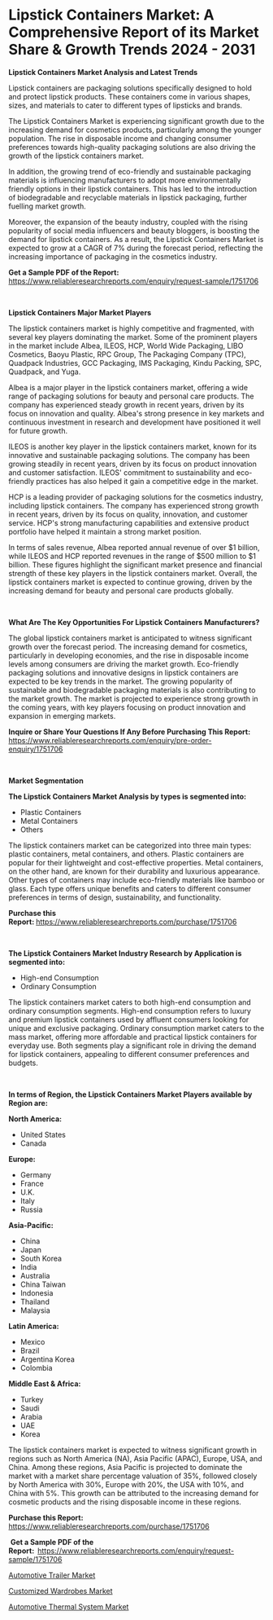 <p><h1>Lipstick Containers Market: A Comprehensive Report of its Market Share & Growth Trends 2024 - 2031</h1></p><p><strong>Lipstick Containers Market Analysis and Latest Trends</strong></p>
<p><p>Lipstick containers are packaging solutions specifically designed to hold and protect lipstick products. These containers come in various shapes, sizes, and materials to cater to different types of lipsticks and brands.</p><p>The Lipstick Containers Market is experiencing significant growth due to the increasing demand for cosmetics products, particularly among the younger population. The rise in disposable income and changing consumer preferences towards high-quality packaging solutions are also driving the growth of the lipstick containers market.</p><p>In addition, the growing trend of eco-friendly and sustainable packaging materials is influencing manufacturers to adopt more environmentally friendly options in their lipstick containers. This has led to the introduction of biodegradable and recyclable materials in lipstick packaging, further fuelling market growth.</p><p>Moreover, the expansion of the beauty industry, coupled with the rising popularity of social media influencers and beauty bloggers, is boosting the demand for lipstick containers. As a result, the Lipstick Containers Market is expected to grow at a CAGR of 7% during the forecast period, reflecting the increasing importance of packaging in the cosmetics industry.</p></p>
<p><strong>Get a Sample PDF of the Report:&nbsp;</strong> <a href="https://www.reliableresearchreports.com/enquiry/request-sample/1751706">https://www.reliableresearchreports.com/enquiry/request-sample/1751706</a></p>
<p>&nbsp;</p>
<p><strong>Lipstick Containers Major Market Players</strong></p>
<p><p>The lipstick containers market is highly competitive and fragmented, with several key players dominating the market. Some of the prominent players in the market include Albea, ILEOS, HCP, World Wide Packaging, LIBO Cosmetics, Baoyu Plastic, RPC Group, The Packaging Company (TPC), Quadpack Industries, GCC Packaging, IMS Packaging, Kindu Packing, SPC, Quadpack, and Yuga.</p><p>Albea is a major player in the lipstick containers market, offering a wide range of packaging solutions for beauty and personal care products. The company has experienced steady growth in recent years, driven by its focus on innovation and quality. Albea's strong presence in key markets and continuous investment in research and development have positioned it well for future growth.</p><p>ILEOS is another key player in the lipstick containers market, known for its innovative and sustainable packaging solutions. The company has been growing steadily in recent years, driven by its focus on product innovation and customer satisfaction. ILEOS' commitment to sustainability and eco-friendly practices has also helped it gain a competitive edge in the market.</p><p>HCP is a leading provider of packaging solutions for the cosmetics industry, including lipstick containers. The company has experienced strong growth in recent years, driven by its focus on quality, innovation, and customer service. HCP's strong manufacturing capabilities and extensive product portfolio have helped it maintain a strong market position.</p><p>In terms of sales revenue, Albea reported annual revenue of over $1 billion, while ILEOS and HCP reported revenues in the range of $500 million to $1 billion. These figures highlight the significant market presence and financial strength of these key players in the lipstick containers market. Overall, the lipstick containers market is expected to continue growing, driven by the increasing demand for beauty and personal care products globally.</p></p>
<p>&nbsp;</p>
<p><strong>What Are The Key Opportunities For Lipstick Containers Manufacturers?</strong></p>
<p><p>The global lipstick containers market is anticipated to witness significant growth over the forecast period. The increasing demand for cosmetics, particularly in developing economies, and the rise in disposable income levels among consumers are driving the market growth. Eco-friendly packaging solutions and innovative designs in lipstick containers are expected to be key trends in the market. The growing popularity of sustainable and biodegradable packaging materials is also contributing to the market growth. The market is projected to experience strong growth in the coming years, with key players focusing on product innovation and expansion in emerging markets.</p></p>
<p><strong>Inquire or Share Your Questions If Any Before Purchasing This Report:</strong> <a href="https://www.reliableresearchreports.com/enquiry/pre-order-enquiry/1751706">https://www.reliableresearchreports.com/enquiry/pre-order-enquiry/1751706</a></p>
<p>&nbsp;</p>
<p><strong>Market Segmentation</strong></p>
<p><strong>The Lipstick Containers Market Analysis by types is segmented into:</strong></p>
<p><ul><li>Plastic Containers</li><li>Metal Containers</li><li>Others</li></ul></p>
<p><p>The lipstick containers market can be categorized into three main types: plastic containers, metal containers, and others. Plastic containers are popular for their lightweight and cost-effective properties. Metal containers, on the other hand, are known for their durability and luxurious appearance. Other types of containers may include eco-friendly materials like bamboo or glass. Each type offers unique benefits and caters to different consumer preferences in terms of design, sustainability, and functionality.</p></p>
<p><strong>Purchase this Report:&nbsp;</strong><a href="https://www.reliableresearchreports.com/purchase/1751706">https://www.reliableresearchreports.com/purchase/1751706</a></p>
<p>&nbsp;</p>
<p><strong>The Lipstick Containers Market Industry Research by Application is segmented into:</strong></p>
<p><ul><li>High-end Consumption</li><li>Ordinary Consumption</li></ul></p>
<p><p>The lipstick containers market caters to both high-end consumption and ordinary consumption segments. High-end consumption refers to luxury and premium lipstick containers used by affluent consumers looking for unique and exclusive packaging. Ordinary consumption market caters to the mass market, offering more affordable and practical lipstick containers for everyday use. Both segments play a significant role in driving the demand for lipstick containers, appealing to different consumer preferences and budgets.</p></p>
<p>&nbsp;</p>
<p><strong>In terms of Region, the Lipstick Containers Market Players available by Region are:</strong></p>
<p>
    <p> <strong> North America: </strong>
        <ul>
            <li>United States</li>
            <li>Canada</li>
        </ul>
        </p> 
    <p> <strong> Europe: </strong>
        <ul>
            <li>Germany</li>
            <li>France</li>
            <li>U.K.</li>
            <li>Italy</li>
            <li>Russia</li>
        </ul>
        </p> 
    <p> <strong> Asia-Pacific: </strong>
        <ul>
            <li>China</li>
            <li>Japan</li>
            <li>South Korea</li>
            <li>India</li>
            <li>Australia</li>
            <li>China Taiwan</li>
            <li>Indonesia</li>
            <li>Thailand</li>
            <li>Malaysia</li>
        </ul>
        </p> 
    <p> <strong> Latin America: </strong>
        <ul>
            <li>Mexico</li>
            <li>Brazil</li>
            <li>Argentina Korea</li>
            <li>Colombia</li>
        </ul>
        </p> 
    <p> <strong> Middle East & Africa: </strong>
        <ul>
            <li>Turkey</li>
            <li>Saudi</li>
            <li>Arabia</li>
            <li>UAE</li>
            <li>Korea</li>
        </ul>
    </p>
    </p>
<p><p>The lipstick containers market is expected to witness significant growth in regions such as North America (NA), Asia Pacific (APAC), Europe, USA, and China. Among these regions, Asia Pacific is projected to dominate the market with a market share percentage valuation of 35%, followed closely by North America with 30%, Europe with 20%, the USA with 10%, and China with 5%. This growth can be attributed to the increasing demand for cosmetic products and the rising disposable income in these regions.</p></p>
<p><strong>Purchase this Report: </strong><a href="https://www.reliableresearchreports.com/purchase/1751706">https://www.reliableresearchreports.com/purchase/1751706</a></p>
<p>&nbsp;<strong>Get a Sample PDF of the Report:&nbsp;&nbsp;</strong><a href="https://www.reliableresearchreports.com/enquiry/request-sample/1751706">https://www.reliableresearchreports.com/enquiry/request-sample/1751706</a></p>
<p><strong></strong></p>
<p><p><a href="https://summer-dogwood-3e9.notion.site/Automotive-Trailer-Market-Furnish-Information-about-Market-Size-Market-Share-Market-Dynamics-and--9ecace7ed51c4eaab64513348642226f">Automotive Trailer Market</a></p><p><a href="https://github.com/Sherrillcrooksxa8i18ucf2m/Market-Research-Report-List-1/blob/main/customized-wardrobes-market.md">Customized Wardrobes Market</a></p><p><a href="https://lydian-appliance-61d.notion.site/Automotive-Thermal-System-Market-Size-Reflecting-a-Forecast-Till-2031-Market-By-Type-By-Applicatio-4215c30b90304b43b2283ea23c64eb44">Automotive Thermal System Market</a></p></p>